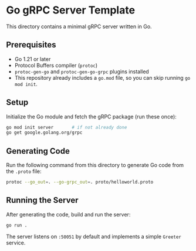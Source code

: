 # Go gRPC Server Template

This directory contains a minimal gRPC server written in Go.

## Prerequisites

- Go 1.21 or later
- Protocol Buffers compiler (`protoc`)
- `protoc-gen-go` and `protoc-gen-go-grpc` plugins installed
- This repository already includes a `go.mod` file, so you can skip running
  `go mod init`.

## Setup

Initialize the Go module and fetch the gRPC package (run these once):

```bash
go mod init server       # if not already done
go get google.golang.org/grpc
```

## Generating Code

Run the following command from this directory to generate Go code from the `.proto` file:

```bash
protoc --go_out=. --go-grpc_out=. proto/helloworld.proto
```

## Running the Server

After generating the code, build and run the server:

```bash
go run .
```

The server listens on `:50051` by default and implements a simple `Greeter` service.
